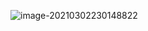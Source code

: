 ![image-20210302230148822](C:\Users\11961\AppData\Roaming\Typora\typora-user-images\image-20210302230148822.png)